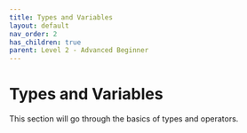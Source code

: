 ```yaml
---
title: Types and Variables 
layout: default
nav_order: 2
has_children: true
parent: Level 2 - Advanced Beginner
---
```


# Types and Variables

This section will go through the basics of types and operators.
